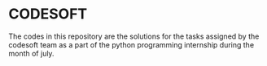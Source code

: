 # CODESOFT

The codes in this repository are the solutions for the tasks assigned by the codesoft team as a part of the python programming internship during the month of july.

